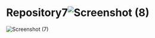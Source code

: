 # Repository7![Screenshot (8)](https://user-images.githubusercontent.com/92574489/165732341-d8fa943a-c23a-400a-bfdc-613f4e23e6d4.png)
![Screenshot (7)](https://user-images.githubusercontent.com/92574489/165732360-a02928e0-b44d-4ce2-a9a3-a50edf267a84.png)

